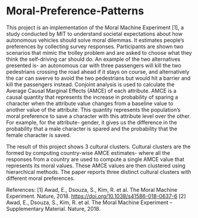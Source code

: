 # Moral-Preference-Patterns

This project is an implementation of the Moral Machine Experiment [1], a study conducted by MIT to understand societal expectations about how autonomous vehicles should solve moral dilemmas. It estimates people’s preferences by collecting survey responses. Participants are shown two scenarios that mimic the trolley problem and are asked to choose what they think the self-driving car should do. An example of the two alternatives presented is- an autonomous car with three passengers will kill the two pedestrians crossing the road ahead if it stays on course, and alternatively the car can swerve to avoid the two pedestrians but would hit a barrier and kill the passengers instead. Conjoint analysis is used to calculate the Average Causal Marginal Effects (AMCE) of each attribute. AMCE is a causal quantity that represents the increase in probability of sparing a character when the attribute value changes from a baseline value to another value of the attribute. This quantity represents the population’s moral preference to save a character with this attribute level over the other. For example, for the attribute- gender, it gives us the difference in the probability that a male character is spared and the probability that the female character is saved. 

The result of this project shows 3 cultural clusters. Cultural clusters are the formed by computing country-wise AMCE estimates- where all the responses from a country are used to compute a single AMCE value that represents its moral values. These AMCE values are then clustered using hierarchical methods. The paper reports three distinct cultural clusters with different moral preferences.

References:
[1]	Awad, E., Dsouza, S., Kim, R. et al. The Moral Machine Experiment. Nature, 2018. https://doi.org/10.1038/s41586-018-0637-6 
[2]	Awad, E., Dsouza, S., Kim, R. et al. The Moral Machine Experiment – Supplementary Material. Nature, 2018.
